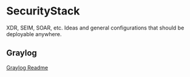 # SecurityStack
XDR, SEIM, SOAR, etc. Ideas and general configurations that should be deployable anywhere.

## Graylog
[Graylog Readme](graylog/README.md)
